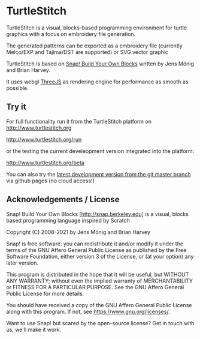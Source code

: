 # TurtleStitch

TurtleStitch is a visual, blocks-based programming environment for turtle graphics with a focus on 
embroidery file generation. 

The generated patterns can be exported as a embroidery file (currently Melco/EXP and Tajima/DST are supported) or SVG vector graphic

TurtleStitch is based on [Snap<i>!</i> Build Your Own Blocks](http://snap.berkeley.edu) written by Jens Mönig and Brian Harvey.

It uses webgl [ThreeJS](http://threejs.org) as rendering engine for performance as smooth as possible.


## Try it

For full functionality run it from the TurtleStitch platform on http://www.turtlestitch.org

http://www.turtlestitch.org/run

or the testing the current develeopment version integrated into the platform:

http://www.turtlestitch.org/beta

You can also try the [latest development version from the git master branch](https://backface.github.io/turtlestitch/) via github pages (no cloud access!)



## Acknowledgements / License

Snap! Build Your Own Blocks [http://snap.berkeley.edu] is a 
visual, blocks based programming language inspired by Scratch


Copyright (C) 2008-2021 by Jens Mönig and Brian Harvey

Snap! is free software: you can redistribute it and/or modify
it under the terms of the GNU Affero General Public License as
published by the Free Software Foundation, either version 3 of
the License, or (at your option) any later version.

This program is distributed in the hope that it will be useful,
but WITHOUT ANY WARRANTY; without even the implied warranty of
MERCHANTABILITY or FITNESS FOR A PARTICULAR PURPOSE.  See the
GNU Affero General Public License for more details.

You should have received a copy of the GNU Affero General Public License
along with this program. If not, see <https://www.gnu.org/licenses/>.

Want to use Snap! but scared by the open-source license? Get in touch with us,
we'll make it work.

